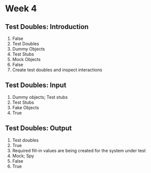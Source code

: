 # Week 4
## Test Doubles: Introduction
1. False
2. Test Doubles
3. Dummy Objects
4. Test Stubs
5. Mock Objects
6. False
7. Create test doubles and inspect interactions

## Test Doubles: Input
1. Dummy objects; Test stubs
2. Test Stubs
3. Fake Objects
4. True

## Test Doubles: Output
1. Test doubles
2. True
3. Required fill-in values are being created for the system under test
4. Mock; Spy
5. False
6. True
